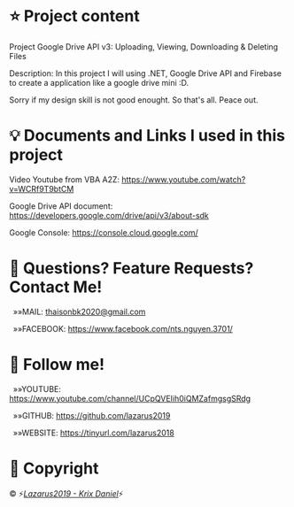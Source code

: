 # &#11088; Project content
<p>Project Google Drive API v3:  Uploading, Viewing, Downloading &amp; Deleting Files</p>
<p>Description: In this project I will using .NET, Google Drive API and Firebase to create a application like a google drive mini :D.</p>
<p>Sorry if my design skill is not good enought. So that's all. Peace out.</p>

# &#128161; Documents and Links I used in this project
<p>Video Youtube from VBA A2Z: <a href="https://www.youtube.com/watch?v=WCRf9T9btCM">https://www.youtube.com/watch?v=WCRf9T9btCM</a></p>
<p>Google Drive API document: <a href="https://developers.google.com/drive/api/v3/about-sdk">https://developers.google.com/drive/api/v3/about-sdk</a></p>
<p>Google Console: <a href="https://console.cloud.google.com/">https://console.cloud.google.com/</a></p>


# &#128140; Questions? Feature Requests? Contact Me!
<p>&ensp;&raquo;&raquo;MAIL: <a href="mailto:thaisonbk2020@gmail.com">thaisonbk2020@gmail.com</a></p>
<p>&ensp;&raquo;&raquo;FACEBOOK: <a href="https://www.facebook.com/nts.nguyen.3701/">https://www.facebook.com/nts.nguyen.3701/</a></p>

# &#128075; Follow me!
<p>&ensp;&raquo;&raquo;YOUTUBE: <a href="https://www.youtube.com/channel/UCpQVEIih0iQMZafmgsgSRdg">https://www.youtube.com/channel/UCpQVEIih0iQMZafmgsgSRdg</a></p>
<p>&ensp;&raquo;&raquo;GITHUB: <a href="https://github.com/lazarus2019">https://github.com/lazarus2019</a></p>
<p>&ensp;&raquo;&raquo;WEBSITE: <a href="https://tinyurl.com/lazarus2018">https://tinyurl.com/lazarus2018</a></p>

# &#128204; Copyright
<p>&copy; &#9889;<a style="font-style: italic;" href="https://www.facebook.com/nts.nguyen.3701/">Lazarus2019 - Krix Daniel</a>&#9889;</p>
